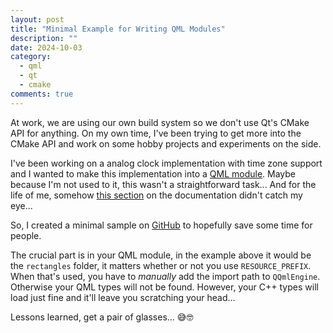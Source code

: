 ```yaml
---
layout: post
title: "Minimal Example for Writing QML Modules"
description: ""
date: 2024-10-03
category:
  - qml
  - qt
  - cmake
comments: true
---
```


At work, we are using our own build system so we don't use Qt's CMake API for anything. On my own
time, I've been trying to get more into the CMake API and work on some hobby projects and
experiments on the side.

I've been working on a analog clock implementation with time zone support and I wanted to make this
implementation into a [QML module](https://doc.qt.io/qt-6/qt-add-qml-module.html). Maybe because I'm
not used to it, this wasn't a straightforward task... And for the life of me, somehow [this
section](https://doc.qt.io/qt-6/qtqml-writing-a-module.html#eliminating-run-time-file-system-access)
on the documentation didn't catch my eye...

So, I created a minimal sample on [GitHub](https://github.com/Furkanzmc/qml_module_minimal_example)
to hopefully save some time for people.

The crucial part is in your QML module, in the example above it would be the `rectangles` folder,
it matters whether or not you use `RESOURCE_PREFIX`. When that's used, you have to *manually* add
the import path to `QQmlEngine`. Otherwise your QML types will not be found. However, your C++ types
will load just fine and it'll leave you scratching your head...

Lessons learned, get a pair of glasses... 😅🤓
